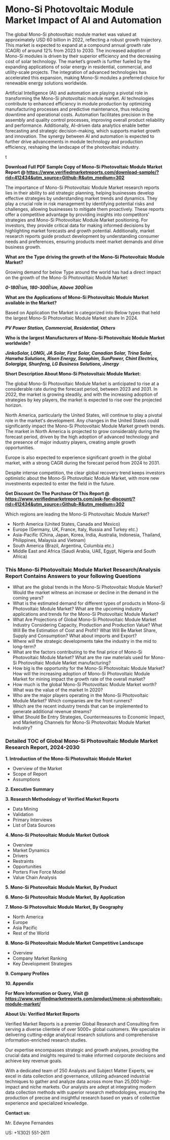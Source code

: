 <meta name="title" content="Global Mono-Si Photovoltaic Module Market Impact of AI and Automation"><meta name="description" content="The global Mono-Si photovoltaic module market was valued at approximately USD 60 billion in 2022, reflecting a robust growth trajectory. This market is expected to exp"><meta name="title" content="Mono-Si Photovoltaic Module Market Size, Share, Scope, Trends, Growth, Opportunities, Analysis, Forecast"><h1>Mono-Si Photovoltaic Module Market Impact of AI and Automation</h1><p>The global Mono-Si photovoltaic module market was valued at approximately USD 60 billion in 2022, reflecting a robust growth trajectory. This market is expected to expand at a compound annual growth rate (CAGR) of around 12% from 2023 to 2030. The increased adoption of Mono-Si modules is driven by their superior efficiency and the decreasing cost of solar technology. The market’s growth is further fueled by the expanding applications of solar energy in residential, commercial, and utility-scale projects. The integration of advanced technologies has accelerated this expansion, making Mono-Si modules a preferred choice for renewable energy solutions worldwide.</p><p>Artificial Intelligence (AI) and automation are playing a pivotal role in transforming the Mono-Si photovoltaic module market. AI technologies contribute to enhanced efficiency in module production by optimizing manufacturing processes and predictive maintenance, thus reducing downtime and operational costs. Automation facilitates precision in the assembly and quality control processes, improving overall product reliability and performance. Additionally, AI-driven data analytics enable better forecasting and strategic decision-making, which supports market growth and innovation. The synergy between AI and automation is expected to further drive advancements in module technology and production efficiency, reshaping the landscape of the photovoltaic industry.</p>t</p><p id="" class=""><strong>Download Full PDF Sample Copy of Mono-Si Photovoltaic Module Market Report @ <a href="https://www.verifiedmarketreports.com/download-sample/?rid=412434&utm_source=Github-R&utm_medium=302" target="_blank">https://www.verifiedmarketreports.com/download-sample/?rid=412434&utm_source=Github-R&utm_medium=302</a></strong></p><p>The importance of&nbsp;Mono-Si Photovoltaic Module Market research reports lies in their ability to aid strategic planning, helping businesses develop effective strategies by understanding market trends and dynamics. They play a crucial role in risk management by identifying potential risks and challenges, allowing businesses to mitigate them proactively. These reports offer a competitive advantage by providing insights into competitors' strategies and Mono-Si Photovoltaic Module Market positioning. For investors, they provide critical data for making informed decisions by highlighting market forecasts and growth potential. Additionally, market research reports guide product development by understanding consumer needs and preferences, ensuring products meet market demands and drive business growth.</p><p><strong>What are the&nbsp;Type driving the growth of the Mono-Si Photovoltaic Module Market?</strong></p><p id="" class="">Growing demand for below Type around the world has had a direct impact on the growth of the Mono-Si Photovoltaic Module Market:</p><em><strong>0-180Î¼m, 180-300Î¼m, Above 300Î¼m</strong></em></p><strong>What are the&nbsp;Applications&nbsp;of Mono-Si Photovoltaic Module Market available in the Market?</strong></p><p id="" class="">Based on Application the Market is categorized into Below types that held the largest Mono-Si Photovoltaic Module Market share In 2024.</p><em><strong>PV Power Station, Commercial, Residential, Others</strong></em></p><strong>Who is the largest Manufacturers of Mono-Si Photovoltaic Module Market worldwide?</strong></p><p><em><strong>JinkoSolar, LONGi, JA Solar, First Solar, Canadian Solar, Trina Solar, Hanwha Solutions, Risen Energy, Seraphim, SunPower, Chint Electrics, Solargiga, Shunfeng, LG Business Solutions, Jinergy</strong></em></p><p id="" class=""><strong>Short Description About Mono-Si Photovoltaic Module Market:</strong></p><p>The global Mono-Si Photovoltaic Module Market is anticipated to rise at a considerable rate during the forecast period, between 2023 and 2031. In 2022, the market is growing steadily, and with the increasing adoption of strategies by key players, the market is expected to rise over the projected horizon.</p><p>North America, particularly the United States, will continue to play a pivotal role in the market's development. Any changes in the United States could significantly impact the Mono-Si Photovoltaic Module Market growth trends. The market in North America is projected to grow considerably during the forecast period, driven by the high adoption of advanced technology and the presence of major industry players, creating ample growth opportunities.</p><p>Europe is also expected to experience significant growth in the global market, with a strong CAGR during the forecast period from 2024 to 2031.</p><p>Despite intense competition, the clear global recovery trend keeps investors optimistic about the Mono-Si Photovoltaic Module Market, with more new investments expected to enter the field in the future.</p><p id="" class=""><strong>Get Discount On The Purchase Of This Report @ <a href="https://www.verifiedmarketreports.com/ask-for-discount/?rid=412434&utm_source=Github-R&utm_medium=302" target="_blank">https://www.verifiedmarketreports.com/ask-for-discount/?rid=412434&utm_source=Github-R&utm_medium=302</a></strong></p>Which regions are leading the Mono-Si Photovoltaic Module Market?</p><ul><li>North America (United States, Canada and Mexico)</li><li>Europe (Germany, UK, France, Italy, Russia and Turkey etc.)</li><li>Asia-Pacific (China, Japan, Korea, India, Australia, Indonesia, Thailand, Philippines, Malaysia and Vietnam)</li><li>South America (Brazil, Argentina, Columbia etc.)</li><li>Middle East and Africa (Saudi Arabia, UAE, Egypt, Nigeria and South Africa)</li></ul><h3 id="" class="">This Mono-Si Photovoltaic Module Market Research/Analysis Report Contains Answers to your following Questions</h3><ul><li>What are the global trends in the Mono-Si Photovoltaic Module Market? Would the market witness an increase or decline in the demand in the coming years?</li><li>What is the estimated demand for different types of products in Mono-Si Photovoltaic Module Market? What are the upcoming industry applications and trends for the Mono-Si Photovoltaic Module Market?</li><li>What Are Projections of Global Mono-Si Photovoltaic Module Market Industry Considering Capacity, Production and Production Value? What Will Be the Estimation of Cost and Profit? What Will Be Market Share, Supply and Consumption? What about imports and Export?</li><li>Where will the strategic developments take the industry in the mid to long-term?</li><li>What are the factors contributing to the final price of Mono-Si Photovoltaic Module Market? What are the raw materials used for Mono-Si Photovoltaic Module Market manufacturing?</li><li>How big is the opportunity for the Mono-Si Photovoltaic Module Market? How will the increasing adoption of Mono-Si Photovoltaic Module Market for mining impact the growth rate of the overall market?</li><li>How much is the global Mono-Si Photovoltaic Module Market worth? What was the value of the market In 2020?</li><li>Who are the major players operating in the Mono-Si Photovoltaic Module Market? Which companies are the front runners?</li><li>Which are the recent industry trends that can be implemented to generate additional revenue streams?</li><li>What Should Be Entry Strategies, Countermeasures to Economic Impact, and Marketing Channels for Mono-Si Photovoltaic Module Market Industry?</li></ul><h3 id="" class="">Detailed TOC of Global Mono-Si Photovoltaic Module Market Research Report, 2024-2030</h3><p id="" class=""><strong>1. Introduction of the Mono-Si Photovoltaic Module Market</strong></p><ul><li>Overview of the Market</li><li>Scope of Report</li><li>Assumptions</li></ul><p id="" class=""><strong>2. Executive Summary</strong></p><p id="" class=""><strong>3. Research Methodology of Verified Market Reports</strong></p><ul><li>Data Mining</li><li>Validation</li><li>Primary Interviews</li><li>List of Data Sources</li></ul><p id="" class=""><strong>4. Mono-Si Photovoltaic Module Market Outlook</strong></p><ul><li>Overview</li><li>Market Dynamics</li><li>Drivers</li><li>Restraints</li><li>Opportunities</li><li>Porters Five Force Model</li><li>Value Chain Analysis</li></ul><p id="" class=""><strong>5. Mono-Si Photovoltaic Module Market, By Product</strong></p><p id="" class=""><strong>6. Mono-Si Photovoltaic Module Market, By Application</strong></p><p id="" class=""><strong>7. Mono-Si Photovoltaic Module Market, By Geography</strong></p><ul><li>North America</li><li>Europe</li><li>Asia Pacific</li><li>Rest of the World</li></ul><p id="" class=""><strong>8. Mono-Si Photovoltaic Module Market Competitive Landscape</strong></p><ul><li>Overview</li><li>Company Market Ranking</li><li>Key Development Strategies</li></ul><p id="" class=""><strong>9. Company Profiles</strong></p><p id="" class=""><strong>10. Appendix</strong></p><p id="" class=""><strong>For More Information or Query, Visit @ <a href="https://www.verifiedmarketreports.com/product/mono-si-photovoltaic-module-market/" target="_blank">https://www.verifiedmarketreports.com/product/mono-si-photovoltaic-module-market/</a></strong></p><p id="" class=""><strong>About Us: Verified Market Reports</strong></p><p id="" class="">Verified Market Reports is a premier Global Research and Consulting firm serving a diverse clientele of over 5000+ global customers. We specialize in delivering cutting-edge analytical research solutions and comprehensive information-enriched research studies.</p><p id="" class="">Our expertise encompasses strategic and growth analyses, providing the crucial data and insights required to make informed corporate decisions and achieve key revenue goals.</p><p id="" class="">With a dedicated team of 250 Analysts and Subject Matter Experts, we excel in data collection and governance, utilizing advanced industrial techniques to gather and analyze data across more than 25,000 high-impact and niche markets. Our analysts are adept at integrating modern data collection methods with superior research methodologies, ensuring the production of precise and insightful research based on years of collective experience and specialized knowledge.</p><p id="" class=""><strong>Contact us:</strong></p><p id="" class="">Mr. Edwyne Fernandes</p><p id="" class="">US: +1(302) 551-2611</p>